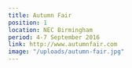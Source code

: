 ```yaml
---
title: Autumn Fair
position: 1
location: NEC Birmingham
period: 4-7 September 2016
link: http://www.autumnfair.com
image: "/uploads/autumn-fair.jpg"
---
```


